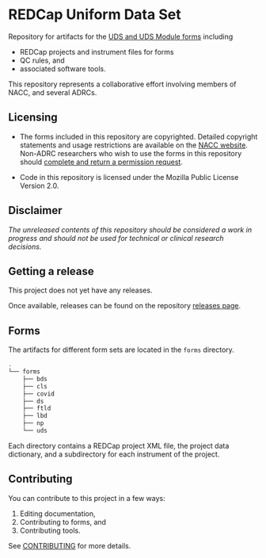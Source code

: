 # REDCap Uniform Data Set

Repository for artifacts for the [UDS and UDS Module forms](https://naccdata.org/data-collection/forms-documentation/uds-3) including

- REDCap projects and instrument files for forms
- QC rules, and
- associated software tools.

This repository represents a collaborative effort involving members of NACC, and several ADRCs.

## Licensing

- The forms included in this repository are copyrighted.
  Detailed copyright statements and usage restrictions are available on the [NACC website](https://naccdata.org/data-collection/guidelines-copyright).
  Non-ADRC researchers who wish to use the forms in this repository should [complete and return a permission request](https://files.alz.washington.edu/nacc-permission-form.pdf).

- Code in this repository is licensed under the Mozilla Public License Version 2.0.

## Disclaimer

*The unreleased contents of this repository should be considered a work in 
progress and should not be used for technical or clinical research decisions.*

## Getting a release

This project does not yet have any releases.

Once available, releases can be found on the repository [releases page](https://github.com/naccdata/uniform-data-set/releases).


## Forms

The artifacts for different form sets are located in the `forms` directory.

```bash
.
└── forms
    ├── bds
    ├── cls
    ├── covid
    ├── ds
    ├── ftld
    ├── lbd
    ├── np
    └── uds
```

Each directory contains a REDCap project XML file, the project data dictionary, 
and a subdirectory for each instrument of the project.

## Contributing

You can contribute to this project in a few ways:

1. Editing documentation,
2. Contributing to forms, and 
3. Contributing tools.

See [CONTRIBUTING](CONTRIBUTING.md) for more details.

   